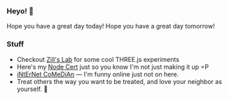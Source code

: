 ### Heyo! 👋

Hope you have a great day today!
Hope you have a great day tomorrow!

### Stuff
- Checkout [Zill's Lab](https://zillslab.com) for some cool THREE.js experiments
- Here's my [Node Cert](https://www.credly.com/badges/dc107cd5-6665-4e41-9cf0-406a25a9813c) just so you know I'm not just making it up =P
- [iNtErNet CoMeDiAn](https://www.shlinkedin.com/sh/pancakedev) — I'm funny online just not on here.
- Treat others the way you want to be treated, and love your neighbor as yourself. :tada:
